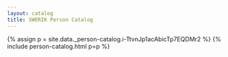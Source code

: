 ```yaml
---
layout: catalog
title: SWERIK Person Catalog
---
```

{% assign p = site.data._person-catalog.i-TtvnJp1acAbicTp7EQDMr2 %}
{% include person-catalog.html p=p %}

